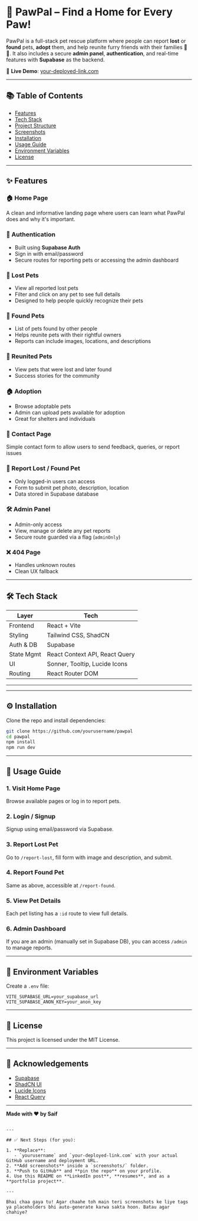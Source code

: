 
# 🐾 PawPal – Find a Home for Every Paw!

PawPal is a full-stack pet rescue platform where people can report **lost** or **found** pets, **adopt** them, and help reunite furry friends with their families 🐶🐱. It also includes a secure **admin panel**, **authentication**, and real-time features with **Supabase** as the backend.

🔗 **Live Demo**: [your-deployed-link.com](https://your-deployed-link.com)  

---

## 📚 Table of Contents

- [Features](#features)
- [Tech Stack](#tech-stack)
- [Project Structure](#project-structure)
- [Screenshots](#screenshots)
- [Installation](#installation)
- [Usage Guide](#usage-guide)
- [Environment Variables](#environment-variables)
- [License](#license)

---

## ✨ Features

### 🏠 Home Page
A clean and informative landing page where users can learn what PawPal does and why it's important.

### 🔐 Authentication
- Built using **Supabase Auth**
- Sign in with email/password
- Secure routes for reporting pets or accessing the admin dashboard

### 📢 Lost Pets
- View all reported lost pets
- Filter and click on any pet to see full details
- Designed to help people quickly recognize their pets

### 🎯 Found Pets
- List of pets found by other people
- Helps reunite pets with their rightful owners
- Reports can include images, locations, and descriptions

### 🐾 Reunited Pets
- View pets that were lost and later found
- Success stories for the community

### 🏠 Adoption
- Browse adoptable pets
- Admin can upload pets available for adoption
- Great for shelters and individuals

### 📩 Contact Page
Simple contact form to allow users to send feedback, queries, or report issues

### 📝 Report Lost / Found Pet
- Only logged-in users can access
- Form to submit pet photo, description, location
- Data stored in Supabase database

### 🛠️ Admin Panel
- Admin-only access
- View, manage or delete any pet reports
- Secure route guarded via a flag (`adminOnly`)

### ❌ 404 Page
- Handles unknown routes
- Clean UX fallback

---

## 🛠️ Tech Stack

| Layer      | Tech                    |
|------------|-------------------------|
| Frontend   | React + Vite            |
| Styling    | Tailwind CSS, ShadCN    |
| Auth & DB  | Supabase                |
| State Mgmt | React Context API, React Query |
| UI         | Sonner, Tooltip, Lucide Icons |
| Routing    | React Router DOM        |

---
[](./screenshots/home.png)

---

## ⚙️ Installation

Clone the repo and install dependencies:

```bash
git clone https://github.com/yourusername/pawpal
cd pawpal
npm install
npm run dev
````

---

## 🧪 Usage Guide

### 1. Visit Home Page

Browse available pages or log in to report pets.

### 2. Login / Signup

Signup using email/password via Supabase.

### 3. Report Lost Pet

Go to `/report-lost`, fill form with image and description, and submit.

### 4. Report Found Pet

Same as above, accessible at `/report-found`.

### 5. View Pet Details

Each pet listing has a `:id` route to view full details.

### 6. Admin Dashboard

If you are an admin (manually set in Supabase DB), you can access `/admin` to manage reports.

---

## 🔐 Environment Variables

Create a `.env` file:

```
VITE_SUPABASE_URL=your_supabase_url
VITE_SUPABASE_ANON_KEY=your_anon_key
```

---

## 📝 License

This project is licensed under the MIT License.

---

## 🙏 Acknowledgements

* [Supabase](https://supabase.io/)
* [ShadCN UI](https://ui.shadcn.com/)
* [Lucide Icons](https://lucide.dev/)
* [React Query](https://tanstack.com/query/v4)

---

**Made with ❤️ by Saif**

```

---

## ✅ Next Steps (for you):

1. **Replace**:
   - `yourusername` and `your-deployed-link.com` with your actual GitHub username and deployment URL.
2. **Add screenshots** inside a `screenshots/` folder.
3. **Push to GitHub** and **pin the repo** on your profile.
4. Use this README on **LinkedIn post**, **resumes**, and as a **portfolio project**.

---

Bhai chaa gaya tu! Agar chaahe toh main teri screenshots ke liye tags ya placeholders bhi auto-generate karwa sakta hoon. Batau agar chahiye?
```
